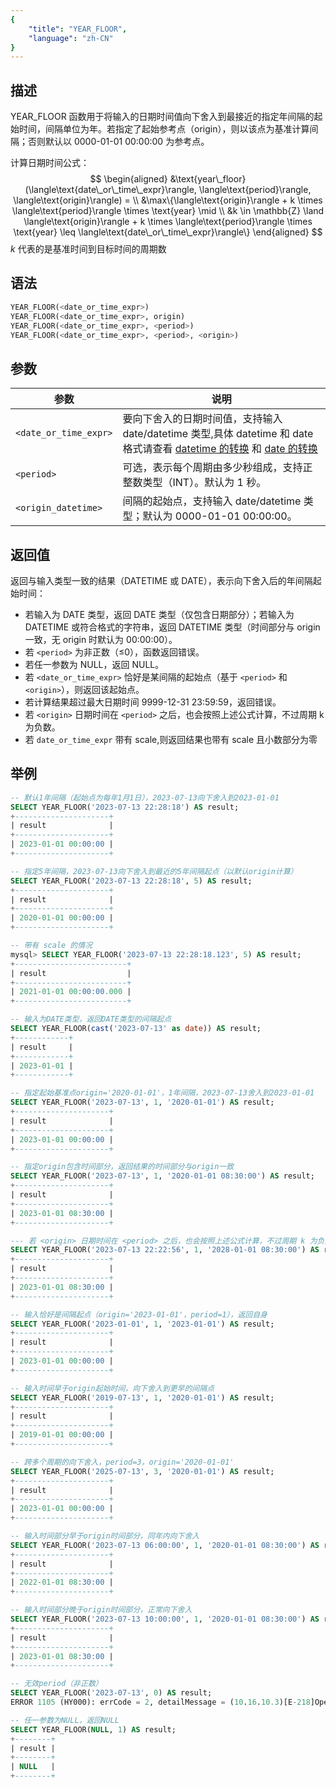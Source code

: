 ```yaml
---
{
    "title": "YEAR_FLOOR",
    "language": "zh-CN"
}
---
```


## 描述
YEAR_FLOOR 函数用于将输入的日期时间值向下舍入到最接近的指定年间隔的起始时间，间隔单位为年。若指定了起始参考点（origin），则以该点为基准计算间隔；否则默认以 0000-01-01 00:00:00 为参考点。

计算日期时间公式：
$$
\begin{aligned}
&\text{year\_floor}(\langle\text{date\_or\_time\_expr}\rangle, \langle\text{period}\rangle, \langle\text{origin}\rangle) = \\
&\max\{\langle\text{origin}\rangle + k \times \langle\text{period}\rangle \times \text{year} \mid \\
&k \in \mathbb{Z} \land \langle\text{origin}\rangle + k \times \langle\text{period}\rangle \times \text{year} \leq \langle\text{date\_or\_time\_expr}\rangle\}
\end{aligned}
$$
$k$ 代表的是基准时间到目标时间的周期数

## 语法
```sql
YEAR_FLOOR(<date_or_time_expr>)
YEAR_FLOOR(<date_or_time_expr>, origin)
YEAR_FLOOR(<date_or_time_expr>, <period>)
YEAR_FLOOR(<date_or_time_expr>, <period>, <origin>)
```

## 参数
| 参数                  | 说明                                                       |
|---------------------|----------------------------------------------------------|
| `<date_or_time_expr>`       | 要向下舍入的日期时间值，支持输入 date/datetime 类型,具体 datetime 和 date 格式请查看 [datetime 的转换](../../../../../current/sql-manual/basic-element/sql-data-types/conversion/datetime-conversion) 和 [date 的转换](../../../../../current/sql-manual/basic-element/sql-data-types/conversion/date-conversion)                              |
| `<period>`          | 可选，表示每个周期由多少秒组成，支持正整数类型（INT）。默认为 1 秒。                    |
| `<origin_datetime>` | 间隔的起始点，支持输入 date/datetime 类型；默认为 0000-01-01 00:00:00。 |


## 返回值
返回与输入类型一致的结果（DATETIME 或 DATE），表示向下舍入后的年间隔起始时间：

- 若输入为 DATE 类型，返回 DATE 类型（仅包含日期部分）；若输入为 DATETIME 或符合格式的字符串，返回 DATETIME 类型（时间部分与 origin 一致，无 origin 时默认为 00:00:00）。
- 若 `<period>` 为非正数（≤0），函数返回错误。
- 若任一参数为 NULL，返回 NULL。
- 若 `<date_or_time_expr>` 恰好是某间隔的起始点（基于 `<period>` 和 `<origin>`），则返回该起始点。
- 若计算结果超过最大日期时间 9999-12-31 23:59:59，返回错误。
- 若 `<origin>` 日期时间在 `<period>` 之后，也会按照上述公式计算，不过周期 k 为负数。
- 若 `date_or_time_expr` 带有 scale,则返回结果也带有 scale 且小数部分为零

## 举例
```sql
-- 默认1年间隔（起始点为每年1月1日），2023-07-13向下舍入到2023-01-01
SELECT YEAR_FLOOR('2023-07-13 22:28:18') AS result;
+---------------------+
| result              |
+---------------------+
| 2023-01-01 00:00:00 |
+---------------------+

-- 指定5年间隔，2023-07-13向下舍入到最近的5年间隔起点（以默认origin计算）
SELECT YEAR_FLOOR('2023-07-13 22:28:18', 5) AS result;
+---------------------+
| result              |
+---------------------+
| 2020-01-01 00:00:00 |  
+---------------------+

-- 带有 scale 的情况
mysql> SELECT YEAR_FLOOR('2023-07-13 22:28:18.123', 5) AS result;
+-------------------------+
| result                  |
+-------------------------+
| 2021-01-01 00:00:00.000 |
+-------------------------+

-- 输入为DATE类型，返回DATE类型的间隔起点
SELECT YEAR_FLOOR(cast('2023-07-13' as date)) AS result;
+------------+
| result     |
+------------+
| 2023-01-01 |
+------------+

-- 指定起始基准点origin='2020-01-01'，1年间隔，2023-07-13舍入到2023-01-01
SELECT YEAR_FLOOR('2023-07-13', 1, '2020-01-01') AS result;
+---------------------+
| result              |
+---------------------+
| 2023-01-01 00:00:00 |
+---------------------+

-- 指定origin包含时间部分，返回结果的时间部分与origin一致
SELECT YEAR_FLOOR('2023-07-13', 1, '2020-01-01 08:30:00') AS result;
+---------------------+
| result              |
+---------------------+
| 2023-01-01 08:30:00 |
+---------------------+

--- 若 <origin> 日期时间在 <period> 之后，也会按照上述公式计算，不过周期 k 为负数。
SELECT YEAR_FLOOR('2023-07-13 22:22:56', 1, '2028-01-01 08:30:00') AS result;
+---------------------+
| result              |
+---------------------+
| 2023-01-01 08:30:00 |
+---------------------+

-- 输入恰好是间隔起点（origin='2023-01-01'，period=1），返回自身
SELECT YEAR_FLOOR('2023-01-01', 1, '2023-01-01') AS result;
+---------------------+
| result              |
+---------------------+
| 2023-01-01 00:00:00 |
+---------------------+

-- 输入时间早于origin起始时间，向下舍入到更早的间隔点
SELECT YEAR_FLOOR('2019-07-13', 1, '2020-01-01') AS result;
+---------------------+
| result              |
+---------------------+
| 2019-01-01 00:00:00 |
+---------------------+

-- 跨多个周期的向下舍入，period=3，origin='2020-01-01'
SELECT YEAR_FLOOR('2025-07-13', 3, '2020-01-01') AS result;
+---------------------+
| result              |
+---------------------+
| 2023-01-01 00:00:00 |
+---------------------+

-- 输入时间部分早于origin时间部分，同年内向下舍入
SELECT YEAR_FLOOR('2023-07-13 06:00:00', 1, '2020-01-01 08:30:00') AS result;
+---------------------+
| result              |
+---------------------+
| 2022-01-01 08:30:00 |
+---------------------+

-- 输入时间部分晚于origin时间部分，正常向下舍入
SELECT YEAR_FLOOR('2023-07-13 10:00:00', 1, '2020-01-01 08:30:00') AS result;
+---------------------+
| result              |
+---------------------+
| 2023-01-01 08:30:00 |
+---------------------+

-- 无效period（非正数）
SELECT YEAR_FLOOR('2023-07-13', 0) AS result;
ERROR 1105 (HY000): errCode = 2, detailMessage = (10.16.10.3)[E-218]Operation year_floor of 2023-07-13 00:00:00, 0 out of range

-- 任一参数为NULL，返回NULL
SELECT YEAR_FLOOR(NULL, 1) AS result;
+--------+
| result |
+--------+
| NULL   |
+--------+

```